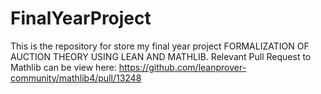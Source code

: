 # FinalYearProject
This is the repository for store my final year project FORMALIZATION OF AUCTION THEORY USING LEAN AND MATHLIB.
Relevant Pull Request to Mathlib can be view here: https://github.com/leanprover-community/mathlib4/pull/13248
